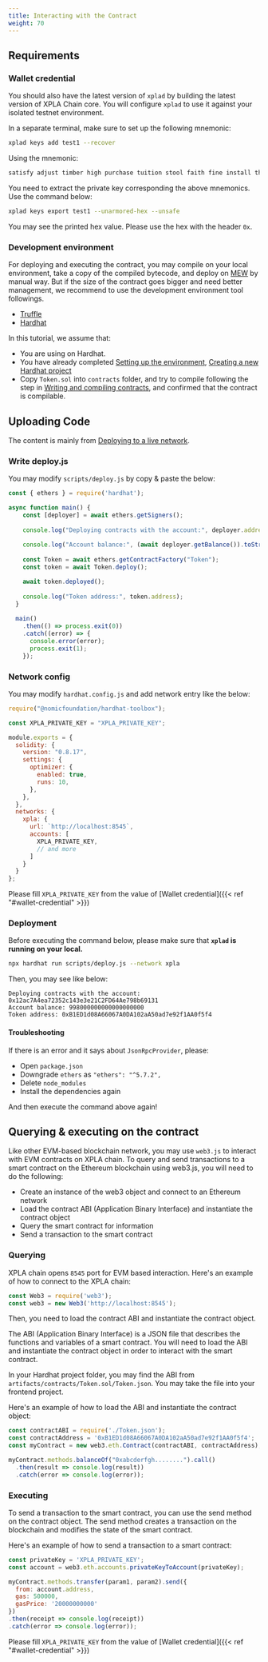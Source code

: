 ```yaml
---
title: Interacting with the Contract
weight: 70
---
```


## Requirements

### Wallet credential

You should also have the latest version of `xplad` by building the latest version of XPLA Chain core. You will configure `xplad` to use it against your isolated testnet environment.

In a separate terminal, make sure to set up the following mnemonic:

```sh
xplad keys add test1 --recover
```

Using the mnemonic:

```sh
satisfy adjust timber high purchase tuition stool faith fine install that you unaware feed domain license impose boss human eager hat rent enjoy dawn
```

You need to extract the private key corresponding the above mnemonics. Use the command below:

```sh
xplad keys export test1 --unarmored-hex --unsafe
```

You may see the printed hex value. Please use the hex with the header `0x`.

### Development environment

For deploying and executing the contract, you may compile on your local environment, take a copy of the compiled bytecode, and deploy on [MEW](https://www.myetherwallet.com/wallet/deploy) by manual way. But if the size of the contract goes bigger and need better management, we recommend to use the development environment tool followings.

- [Truffle](https://trufflesuite.com/)
- [Hardhat](https://hardhat.org/)

In this tutorial, we assume that:

- You are using on Hardhat.
- You have already completed [Setting up the environment](https://hardhat.org/tutorial/setting-up-the-environment), [Creating a new Hardhat project](https://hardhat.org/tutorial/creating-a-new-hardhat-project)
- Copy `Token.sol` into `contracts` folder, and try to compile following the step in [Writing and compiling contracts](https://hardhat.org/tutorial/writing-and-compiling-contracts), and confirmed that the contract is compilable.

## Uploading Code

The content is mainly from [Deploying to a live network](https://hardhat.org/tutorial/deploying-to-a-live-network).

### Write deploy.js

You may modify `scripts/deploy.js` by copy & paste the below:

```javascript
const { ethers } = require('hardhat');

async function main() {
    const [deployer] = await ethers.getSigners();
  
    console.log("Deploying contracts with the account:", deployer.address);
  
    console.log("Account balance:", (await deployer.getBalance()).toString());
  
    const Token = await ethers.getContractFactory("Token");
    const token = await Token.deploy();

    await token.deployed();
  
    console.log("Token address:", token.address);
  }
  
  main()
    .then(() => process.exit(0))
    .catch((error) => {
      console.error(error);
      process.exit(1);
    });

```

### Network config

You may modify `hardhat.config.js` and add network entry like the below:

```javascript
require("@nomicfoundation/hardhat-toolbox");

const XPLA_PRIVATE_KEY = "XPLA_PRIVATE_KEY";

module.exports = {
  solidity: {
    version: "0.8.17",
    settings: {
      optimizer: {
        enabled: true,
        runs: 10,
      },
    },
  },
  networks: {
    xpla: {
      url: `http://localhost:8545`,
      accounts: [
        XPLA_PRIVATE_KEY,
        // and more
      ]
    }
  }
};

```

Please fill `XPLA_PRIVATE_KEY` from the value of [Wallet credential]({{< ref "#wallet-credential" >}})

### Deployment

Before executing the command below, please make sure that **`xplad` is running on your local.**

```sh
npx hardhat run scripts/deploy.js --network xpla
```

Then, you may see like below:

```plain
Deploying contracts with the account: 0x12ac7A4ea72352c143e3e21C2FD64Ae798b69131
Account balance: 998000000000000000000
Token address: 0xB1ED1d08A66067A0DA102aA50ad7e92f1AA0f5f4
```

#### Troubleshooting

If there is an error and it says about `JsonRpcProvider`, please:

- Open `package.json`
- Downgrade `ethers` as `"ethers": "^5.7.2",`
- Delete `node_modules`
- Install the dependencies again

And then execute the command above again!

## Querying & executing on the contract

Like other EVM-based blockchain network, you may use `web3.js` to interact with EVM contracts on XPLA chain. To query and send transactions to a smart contract on the Ethereum blockchain using web3.js, you will need to do the following:

- Create an instance of the web3 object and connect to an Ethereum network
- Load the contract ABI (Application Binary Interface) and instantiate the contract object
- Query the smart contract for information
- Send a transaction to the smart contract

### Querying

XPLA chain opens `8545` port for EVM based interaction. Here's an example of how to connect to the XPLA chain:

```javascript
const Web3 = require('web3');
const web3 = new Web3('http://localhost:8545');
```

Then, you need to load the contract ABI and instantiate the contract object.

The ABI (Application Binary Interface) is a JSON file that describes the functions and variables of a smart contract. You will need to load the ABI and instantiate the contract object in order to interact with the smart contract.

In your Hardhat project folder, you may find the ABI from `artifacts/contracts/Token.sol/Token.json`. You may take the file into your frontend project.

Here's an example of how to load the ABI and instantiate the contract object:

```javascript
const contractABI = require('./Token.json');
const contractAddress = '0xB1ED1d08A66067A0DA102aA50ad7e92f1AA0f5f4';
const myContract = new web3.eth.Contract(contractABI, contractAddress);

myContract.methods.balanceOf("0xabcderfgh........").call()
  .then(result => console.log(result))
  .catch(error => console.log(error));
```

### Executing

To send a transaction to the smart contract, you can use the send method on the contract object. The send method creates a transaction on the blockchain and modifies the state of the smart contract.

Here's an example of how to send a transaction to a smart contract:

```javascript
const privateKey = 'XPLA_PRIVATE_KEY';
const account = web3.eth.accounts.privateKeyToAccount(privateKey);

myContract.methods.transfer(param1, param2).send({
  from: account.address,
  gas: 500000,
  gasPrice: '20000000000'
})
.then(receipt => console.log(receipt))
.catch(error => console.log(error));
```

Please fill `XPLA_PRIVATE_KEY` from the value of [Wallet credential]({{< ref "#wallet-credential" >}})
